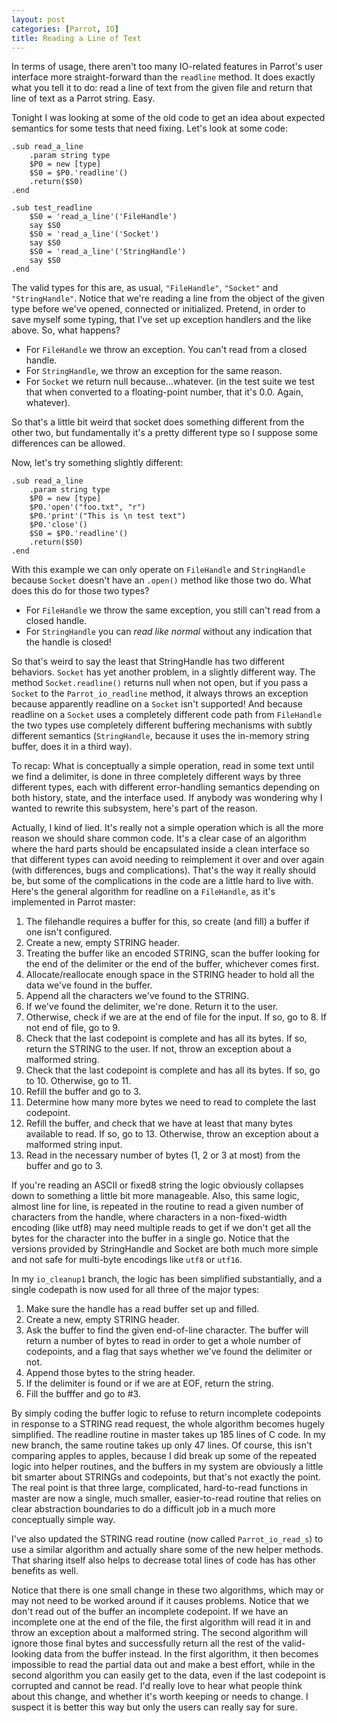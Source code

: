 ```yaml
---
layout: post
categories: [Parrot, IO]
title: Reading a Line of Text
---
```


In terms of usage, there aren't too many IO-related features in Parrot's
user interface more straight-forward than the `readline` method. It does
exactly what you tell it to do: read a line of text from the given file and
return that line of text as a Parrot string. Easy.

Tonight I was looking at some of the old code to get an idea about expected
semantics for some tests that need fixing. Let's look at some code:

    .sub read_a_line
        .param string type
        $P0 = new [type]
        $S0 = $P0.'readline'()
        .return($S0)
    .end

    .sub test_readline
        $S0 = 'read_a_line'('FileHandle')
        say $S0
        $S0 = 'read_a_line'('Socket')
        say $S0
        $S0 = 'read_a_line'('StringHandle')
        say $S0
    .end

The valid types for this are, as usual, `"FileHandle"`, `"Socket"` and
`"StringHandle"`. Notice that we're reading a line from the object of the
given type before we've opened, connected or initialized. Pretend, in order
to save myself some typing, that I've set up exception handlers and the like
above. So, what happens?

* For `FileHandle` we throw an exception. You can't read from a closed handle.
* For `StringHandle`, we throw an exception for the same reason.
* For `Socket` we return null because...whatever. (in the test suite we test
  that when converted to a floating-point number, that it's 0.0. Again,
  whatever).

So that's a little bit weird that socket does something different from the
other two, but fundamentally it's a pretty different type so I suppose some
differences can be allowed.

Now, let's try something slightly different:

    .sub read_a_line
        .param string type
        $P0 = new [type]
        $P0.'open'("foo.txt", "r")
        $P0.'print'("This is \n test text")
        $P0.'close'()
        $S0 = $P0.'readline'()
        .return($S0)
    .end

With this example we can only operate on `FileHandle` and `StringHandle`
because `Socket` doesn't have an `.open()` method like those two do. What does
this do for those two types?

* For `FileHandle` we throw the same exception, you still can't read from a
  closed handle.
* For `StringHandle` you can *read like normal* without any indication that
  the handle is closed!

So that's weird to say the least that StringHandle has two different
behaviors. `Socket` has yet another problem, in a slightly different way.
The method `Socket.readline()` returns null when not open, but if you pass
a `Socket` to the `Parrot_io_readline` method, it always throws an exception
because apparently readline on a `Socket` isn't supported! And because
readline on a `Socket` uses a completely different code path from `FileHandle`
the two types use completely different buffering mechanisms with subtly
different semantics (`StringHandle`, because it uses the in-memory string
buffer, does it in a third way).

To recap: What is conceptually a simple operation, read in some text until we
find a delimiter, is done in three completely different ways by three
different types, each with different error-handling semantics depending on
both history, state, and the interface used. If anybody was wondering why I
wanted to rewrite this subsystem, here's part of the reason.

Actually, I kind of lied. It's really not a simple operation which is all the
more reason we should share common code. It's a clear case of an algorithm
where the hard parts should be encapsulated inside a clean interface so that
different types can avoid needing to reimplement it over and over again (with
differences, bugs and complications). That's the way it really should be,
but some of the complications in the code are a little hard to live with.
Here's the general algorithm for readline on a `FileHandle`, as it's
implemented in Parrot master:

1. The filehandle requires a buffer for this, so create (and fill) a buffer
   if one isn't configured.
2. Create a new, empty STRING header.
3. Treating the buffer like an encoded STRING, scan the buffer looking for
   the end of the delimiter or the end of the buffer, whichever comes first.
4. Allocate/reallocate enough space in the STRING header to hold all the
   data we've found in the buffer.
5. Append all the characters we've found to the STRING.
6. If we've found the delimiter, we're done. Return it to the user.
7. Otherwise, check if we are at the end of file for the input. If so, go to 8.
   If not end of file, go to 9.
8. Check that the last codepoint is complete and has all its bytes. If so,
   return the STRING to the user. If not, throw an exception about a
   malformed string.
9. Check that the last codepoint is complete and has all its bytes. If so,
   go to 10. Otherwise, go to 11.
10. Refill the buffer and go to 3.
11. Determine how many more bytes we need to read to complete the last
    codepoint.
12. Refill the buffer, and check that we have at least that many bytes
    available to read. If so, go to 13. Otherwise, throw an exception about
    a malformed string input.
13. Read in the necessary number of bytes (1, 2 or 3 at most) from the buffer
    and go to 3.

If you're reading an ASCII or fixed8 string the logic obviously collapses
down to something a little bit more manageable. Also, this same logic, almost
line for line, is repeated in the routine to read a given number of characters
from the handle, where characters in a non-fixed-width encoding (like utf8)
may need multiple reads to get if we don't get all the bytes for the
character into the buffer in a single go. Notice that the versions provided
by StringHandle and Socket are both much more simple and not safe for
multi-byte encodings like `utf8` or `utf16`.

In my `io_cleanup1` branch, the logic has been simplified substantially, and
a single codepath is now used for all three of the major types:

1. Make sure the handle has a read buffer set up and filled.
2. Create a new, empty STRING header.
3. Ask the buffer to find the given end-of-line character. The buffer will
   return a number of bytes to read in order to get a whole number of
   codepoints, and a flag that says whether we've found the delimiter or not.
4. Append those bytes to the string header.
5. If the delimiter is found or if we are at EOF, return the string.
6. Fill the bufffer and go to #3.

By simply coding the buffer logic to refuse to return incomplete codepoints in
response to a STRING read request, the whole algorithm becomes hugely
simplified. The readline routine in master takes up 185 lines of C code. In my
new branch, the same routine takes up only 47 lines. Of course, this isn't
comparing apples to apples, because I did break up some of the repeated logic
into helper routines, and the buffers in my system are obviously a little bit
smarter about STRINGs and codepoints, but that's not exactly the point. The
real point is that three large, complicated, hard-to-read functions in master
are now a single, much smaller, easier-to-read routine that relies on clear
abstraction boundaries to do a difficult job in a much more conceptually
simple way.

I've also updated the STRING read routine (now called `Parrot_io_read_s`)
to use a similar algorithm and actually share some of the new helper methods.
That sharing itself also helps to decrease total lines of code has has other
benefits as well.

Notice that there is one small change in these two algorithms, which may or
may not need to be worked around if it causes problems. Notice that we don't
read out of the buffer an incomplete codepoint. If we have an incomplete one
at the end of the file, the first algorithm will read it in and throw an
exception about a malformed string. The second algorithm will ignore those
final bytes and successfully return all the rest of the valid-looking data
from the buffer instead. In the first algorithm, it then becomes impossible
to read the partial data out and make a best effort, while in the second
algorithm you can easily get to the data, even if the last codepoint is
corrupted and cannot be read. I'd really love to hear what people think about
this change, and whether it's worth keeping or needs to change. I suspect it
is better this way but only the users can really say for sure.
